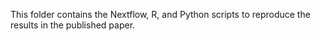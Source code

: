 This folder contains the Nextflow, R, and Python scripts to reproduce the results in the published paper.
